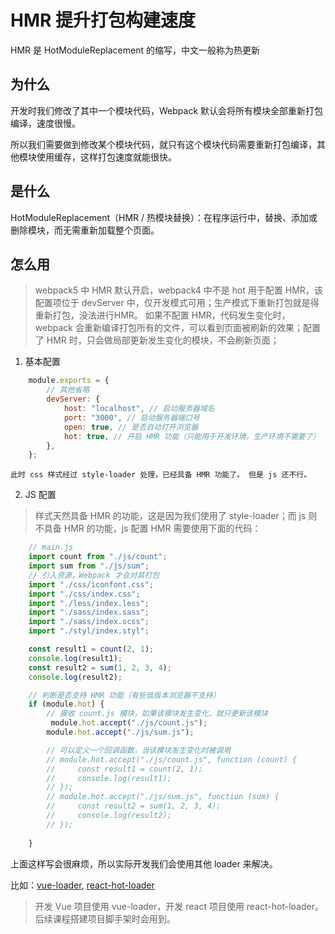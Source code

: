 # HMR 提升打包构建速度

HMR 是 HotModuleReplacement 的缩写，中文一般称为热更新

## 为什么

开发时我们修改了其中一个模块代码，Webpack 默认会将所有模块全部重新打包编译，速度很慢。

所以我们需要做到修改某个模块代码，就只有这个模块代码需要重新打包编译，其他模块使用缓存，这样打包速度就能很快。

## 是什么

HotModuleReplacement（HMR / 热模块替换）：在程序运行中，替换、添加或删除模块，而无需重新加载整个页面。

## 怎么用

> webpack5 中 HMR 默认开启，webpack4 中不是
> hot 用于配置 HMR，该配置项位于 devServer 中，仅开发模式可用；生产模式下重新打包就是得重新打包，没法进行HMR。
> 如果不配置 HMR，代码发生变化时，webpack 会重新编译打包所有的文件，可以看到页面被刷新的效果；配置了 HMR 时，只会做局部更新发生变化的模块，不会刷新页面；

1. 基本配置
    

```javascript
    module.exports = {
        // 其他省略
        devServer: {
            host: "localhost", // 启动服务器域名
            port: "3000", // 启动服务器端口号
            open: true, // 是否自动打开浏览器
            hot: true, // 开启 HMR 功能（只能用于开发环境，生产环境不需要了）
        },
    };
```

    此时 css 样式经过 style-loader 处理，已经具备 HMR 功能了。 但是 js 还不行。

2. JS 配置

> 样式天然具备 HMR 的功能，这是因为我们使用了 style-loader；而 js 则不具备 HMR 的功能，js 配置 HMR 需要使用下面的代码：

    

```javascript
    // main.js
    import count from "./js/count";
    import sum from "./js/sum";
    // 引入资源，Webpack 才会对其打包
    import "./css/iconfont.css";
    import "./css/index.css";
    import "./less/index.less";
    import "./sass/index.sass";
    import "./sass/index.scss";
    import "./styl/index.styl";

    const result1 = count(2, 1);
    console.log(result1);
    const result2 = sum(1, 2, 3, 4);
    console.log(result2);

    // 判断是否支持 HMR 功能（有些低版本浏览器不支持）
    if (module.hot) {
        // 接收 count.js 模块，如果该模块发生变化，就只更新该模块
         module.hot.accept("./js/count.js");
        module.hot.accept("./js/sum.js");

        // 可以定义一个回调函数，当该模块发生变化时被调用
        // module.hot.accept("./js/count.js", function (count) {
        //     const result1 = count(2, 1);
        //     console.log(result1);
        // });
        // module.hot.accept("./js/sum.js", function (sum) {
        //     const result2 = sum(1, 2, 3, 4);
        //     console.log(result2);
        // });
       
    }
```

上面这样写会很麻烦，所以实际开发我们会使用其他 loader 来解决。

比如：[vue-loader](https://github.com/vuejs/vue-loader), [react-hot-loader](https://github.com/gaearon/react-hot-loader)

> 开发 Vue 项目使用 vue-loader，开发 react 项目使用 react-hot-loader。后续课程搭建项目脚手架时会用到。
